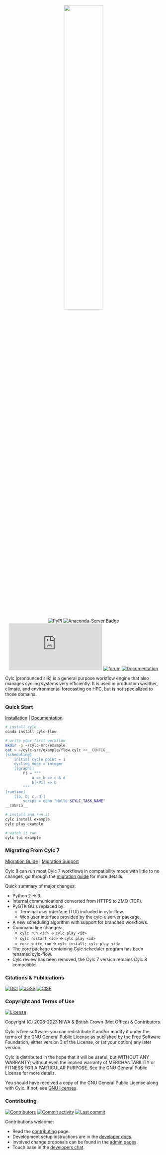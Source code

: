 <div
  align="center"
>
<img
  src="https://raw.githubusercontent.com/cylc/cylc-admin/master/docs/img/cylc-logo.svg"
  width="50%"
/>

[![PyPI](https://img.shields.io/pypi/v/cylc-flow.svg?color=yellow)](https://pypi.org/project/cylc-flow/)
[![Anaconda-Server Badge](https://anaconda.org/conda-forge/cylc-flow/badges/version.svg)](https://anaconda.org/conda-forge/cylc-flow)
[![chat](https://img.shields.io/matrix/cylc-general:matrix.org)](https://matrix.to/#/#cylc-general:matrix.org)
[![forum](https://img.shields.io/discourse/https/cylc.discourse.group/posts.svg)](https://cylc.discourse.group/)
[![Documentation](https://img.shields.io/website?label=documentation&up_message=live&url=https%3A%2F%2Fcylc.github.io%2Fcylc-doc%2Fstable%2Fhtml%2Findex.html)](https://cylc.github.io/cylc-doc/stable/html/index.html)

</div>

Cylc (pronounced silk) is a general purpose workflow engine that also
manages cycling systems very efficiently. It is used in production weather,
climate, and environmental forecasting on HPC, but is not specialized to those
domains.

### Quick Start


[Installation](https://cylc.github.io/cylc-doc/stable/html/installation.html) |
[Documentation](https://cylc.github.io/cylc-doc/stable/html/index.html)

```bash
# install cylc
conda install cylc-flow

# write your first workflow
mkdir -p ~/cylc-src/example
cat > ~/cylc-src/example/flow.cylc <<__CONFIG__
[scheduling]
    initial cycle point = 1
    cycling mode = integer
    [[graph]]
        P1 = """
            a => b => c & d
            b[-P1] => b
        """
[runtime]
    [[a, b, c, d]]
        script = echo "Hello $CYLC_TASK_NAME"
__CONFIG__

# install and run it
cylc install example
cylc play example

# watch it run
cylc tui example
```

### Migrating From Cylc 7

[Migration Guide](https://cylc.github.io/cylc-doc/stable/html/7-to-8/index.html)
| [Migration Support](https://cylc.discourse.group/c/cylc/7-to-8/13)

Cylc 8 can run most Cylc 7 workflows in compatibility mode with little to no
changes, go through the
[migration guide](https://cylc.github.io/cylc-doc/stable/html/7-to-8/index.html)
for more details.

Quick summary of major changes:

* Python 2 -> 3.
* Internal communications converted from HTTPS to ZMQ (TCP).
* PyGTK GUIs replaced by:
  * Terminal user interface (TUI) included in cylc-flow.
  * Web user interface provided by the cylc-uiserver package.
* A new scheduling algorithm with support for branched workflows.
* Command line changes:
  * `cylc run <id>` -> `cylc play <id>`
  * `cylc restart <id>` -> `cylc play <id>`
  * `rose suite-run` -> `cylc install; cylc play <id>`
* The core package containing Cylc scheduler program has been renamed cylc-flow.
* Cylc review has been removed, the Cylc 7 version remains Cylc 8 compatible.


### Citations & Publications

[![DOI](https://zenodo.org/badge/1836229.svg)](https://zenodo.org/badge/latestdoi/1836229)
[![JOSS](http://joss.theoj.org/papers/10.21105/joss.00737/status.svg)](https://doi.org/10.21105/joss.00737)
[![CISE](https://img.shields.io/website/https/ieeexplore.ieee.org/document/8675433.svg?color=orange&label=CISE&up_message=10.1109%2FMCSE.2019.2906593)](https://ieeexplore.ieee.org/document/8675433)

### Copyright and Terms of Use

[![License](https://img.shields.io/github/license/cylc/cylc-flow.svg?color=lightgrey)](https://github.com/cylc/cylc-flow/blob/master/COPYING)

Copyright (C) 2008-<span actions:bind='current-year'>2023</span> NIWA & British Crown (Met Office) & Contributors.

Cylc is free software: you can redistribute it and/or modify it under the terms
of the GNU General Public License as published by the Free Software Foundation,
either version 3 of the License, or (at your option) any later version.

Cylc is distributed in the hope that it will be useful, but WITHOUT ANY
WARRANTY; without even the implied warranty of MERCHANTABILITY or FITNESS FOR A
PARTICULAR PURPOSE.  See the GNU General Public License for more details.

You should have received a copy of the GNU General Public License along with
Cylc.  If not, see [GNU licenses](http://www.gnu.org/licenses/).

### Contributing

[![Contributors](https://img.shields.io/github/contributors/cylc/cylc-flow.svg?color=9cf)](https://github.com/cylc/cylc-flow/graphs/contributors)
[![Commit activity](https://img.shields.io/github/commit-activity/m/cylc/cylc-flow.svg?color=yellowgreen)](https://github.com/cylc/cylc-flow/commits/master)
[![Last commit](https://img.shields.io/github/last-commit/cylc/cylc-flow.svg?color=ff69b4)](https://github.com/cylc/cylc-flow/commits/master)

Contributions welcome:

* Read the [contributing](CONTRIBUTING.md) page.
* Development setup instructions are in the
  [developer docs](https://cylc.github.io/cylc-admin/#cylc-8-developer-docs).
* Involved change proposals can be found in the
  [admin pages](https://cylc.github.io/cylc-admin/#change-proposals).
* Touch base in the
  [developers chat](https://matrix.to/#/#cylc-general:matrix.org).
